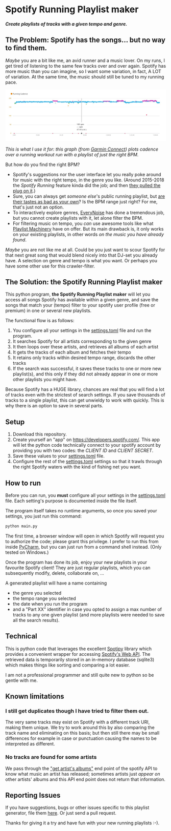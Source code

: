 # Spotify Running Playlist maker

##### Create playlists of tracks with a given tempo and genre.


## The Problem: Spotify has the songs... but no way to find them. 

_Maybe_ you are a bit like me, an avid runner and a music lover. 
On my runs, I get tired of listening to the same few tracks over and over again. 
Spotify has more music than you can imagine, so I want some variation, in fact, A LOT of variation. 
At the same time, the music should still be tuned to my running pace.

![A running workout on a playlist with just the right BPM.](cadence.jpg "A running workout on a playlist with just the right BPM.")

_This is what I use it for: this graph (from [Garmin Connect](https://connect.garmin.com)) plots cadence over a running workout run with a playlist of just the right BPM._

But how do you find the right BPM?
- Spotify's suggestions nor the user interface let you really poke around for music with the right tempo, in the genre you like. 
(Around 2015-2018 the _Spotify Running_ feature kinda did the job; and then [they pulled the plug on it](https://community.spotify.com/t5/Content-Questions/Retirement-of-our-Running-Feature/td-p/4383603).)
- Sure, you can always get _someone else_'s public running playlist, but [are their tastes as bad as your own](https://pudding.cool/2021/10/judge-my-music/)? Is the BPM range just right? For me, that's just not an option. 
- To interactively explore genres, [EveryNoise](https://everynoise.com) has done a tremendous job, but you cannot create playlists with it, let alone filter the BPM. 
- For filtering music on tempo, you _can_ use awesome tools like what [Playlist Machinery](http://sortyourmusic.playlistmachinery.com) have on offer. 
  But its main drawback is, it only works on your existing playlists, in other words _on the music you have already found_.  


_Maybe_ you are not like me at all. Could be you just want to scour Spotify for that next great song that would
blend nicely into that DJ-set you already have. A selection on genre and tempo is what you want. 
Or perhaps you have some other use for this crawler-filter.  

## The Solution: the Spotify Running Playlist maker

This python program, **the Spotify Running Playlist maker** will let you access all songs Spotify has available within a given genre, 
and save the songs that match your (tempo) filter to your spotify user profile (free or premium) in one or several new playlists.

The functional flow is as follows: 
1. You configure all your settings in the [settings.toml](settings.toml) file and run the program.  
2. It searches Spotify for all artists corresponding to the given genre
3. It then loops over these artists, and retrieves all albums of each artist
4. It gets the tracks of each album and fetches their tempo
5. It retains only tracks within desired tempo range, discards the other tracks
6. If the search was successful, it saves these tracks to one or more new playlist(s),
and this only if they did not already appear in one or more other playlists you might have.

Because Spotify has a HUGE library, chances are real that you will find a lot of tracks even with the strictest of search settings.
If you save thousands of tracks to a single playlist, this can get unwieldy to work with quickly. 
This is why there is an option to save in several parts. 

## Setup

1. Download this repository. 
2. Create yourself an "app" on https://developers.spotify.com/.
This app will let the python code technically connect to your spotify account by providing you with two codes: the _CLIENT ID_ and _CLIENT SECRET_.
3. Save these values to your [settings.toml](settings.toml) file.
4. Configure the rest of the [settings.toml](settings.toml) settings so that it trawls through the right Spotify waters with the kind of fishing net you want.


## How to run

Before you can run, you **must** configure all your settings in the [settings.toml](settings.toml) file.
Each setting's purpose is documented inside the file itself. 

The program itself takes no runtime arguments, so once you saved your settings, you just run this command:
```python
python main.py
```
The first time, a browser window will open in which Spotify will request you to authorize the code; please grant this privilege. 
I prefer to run this from inside [PyCharm](https://www.jetbrains.com/pycharm/download), but you can just run from a command shell instead. (Only tested on Windows.) 


Once the program has done its job, enjoy your new playlists in your favourite Spotify client! 
They are just regular playlists, which you can subsequently modify, delete, collaborate on, ...


A generated playlist will have a name containing 
   - the genre you selected
   - the tempo range you selected
   - the date when you run the program
   - and a "Part XX" identifier in case you opted to assign a max number of tracks to any one given playlist (and more playlists were needed to save all the search results).  

## Technical
This is python code that leverages the excellent [Spotipy](https://spotipy.readthedocs.io) library which provides a
convenient wrapper for accessing [Spotify's Web API](https://developer.spotify.com/documentation/web-api/reference/#/).
The retrieved data is temporarily stored in an in-memory database (sqlite3) which makes things like sorting and comparing a lot easier. 

I am not a professional programmer and still quite new to python so be gentle with me. 

## Known limitations
### I still get duplicates though I have tried to filter them out.
The very same tracks may exist on Spotify with a different track URI, making them unique. 
We try to work around this by also comparing the track name and eliminating on this basis; 
but then still there may be small differences for example in case or punctuation causing the names to be interpreted as different.

### No tracks are found for some artists
We pass through the ["get artist's albums"](https://developer.spotify.com/documentation/web-api/reference/#/operations/get-an-artists-albums) 
end point of the spotify API to know what music an artist has released;
sometimes artists just _appear on_ other artists' albums and this API end point does not return that information.

## Reporting Issues

If you have suggestions, bugs or other issues specific to this playlist generator,
file them [here](https://github.com/JohanVanHoye/spotify-running-playlist-maker/issues).
Or just send a pull request.

Thanks for giving it a try and have fun with your new running playlists :-). 